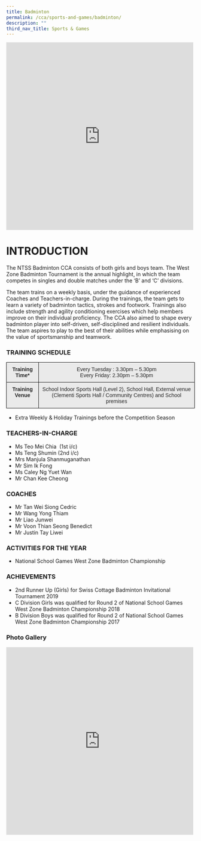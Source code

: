 ```yaml
---
title: Badminton
permalink: /cca/sports-and-games/badminton/
description: ""
third_nav_title: Sports & Games
---
```

<iframe src="https://docs.google.com/presentation/d/e/2PACX-1vSBljHWukhwDMaDRosGI72bc64CjhQA057crL1ks4Djnel_IqmU7tb4H8XrQIYwnRQ3a64MLgvu7cyU/embed?start=true&amp;loop=true&amp;delayms=3000" frameborder="0" width="500" height="500" allowfullscreen="true"></iframe>

# INTRODUCTION

The NTSS Badminton CCA consists of both girls and boys team. The West Zone Badminton Tournament is the annual highlight, in which the team competes in singles and double matches under the ‘B’ and ‘C’ divisions.

The team trains on a weekly basis, under the guidance of experienced Coaches and Teachers-in-charge. During the trainings, the team gets to learn a variety of badminton tactics, strokes and footwork. Trainings also include strength and agility conditioning exercises which help members improve on their individual proficiency. The CCA also aimed to shape every badminton player into self-driven, self-disciplined and resilient individuals. The team aspires to play to the best of their abilities while emphasising on the value of sportsmanship and teamwork.

### TRAINING SCHEDULE

<style type="text/css">
.tg  {border-collapse:collapse;border-spacing:0;}
.tg td{border-color:black;border-style:solid;border-width:1px;font-family:Arial, sans-serif;font-size:14px;
  overflow:hidden;padding:10px 5px;word-break:normal;}
.tg th{border-color:black;border-style:solid;border-width:1px;font-family:Arial, sans-serif;font-size:14px;
  font-weight:normal;overflow:hidden;padding:10px 5px;word-break:normal;}
.tg .tg-n4qt{background-color:#EAEAEA;color:#222;font-weight:bold;text-align:center;vertical-align:top}
.tg .tg-ii8k{background-color:#EAEAEA;color:#222;text-align:center;vertical-align:top}
</style>
<table class="tg">
<thead>
  <tr>
    <th class="tg-n4qt">Training Time*</th>
    <th class="tg-ii8k">Every Tuesday : 3.30pm – 5.30pm<br>Every Friday: 2.30pm – 5.30pm</th>
  </tr>
</thead>
<tbody>
  <tr>
    <td class="tg-n4qt">Training Venue</td>
    <td class="tg-ii8k">School Indoor Sports Hall (Level 2), School Hall, External venue (Clementi Sports Hall / Community Centres) and School premises </td>
  </tr>
</tbody>
</table>

* Extra Weekly &amp; Holiday Trainings before the Competition Season

### TEACHERS-IN-CHARGE

*   Ms Teo Mei Chia&nbsp; (1st i/c)
*   Ms Teng Shumin (2nd i/c)&nbsp;
*   Mrs Manjula Shanmuganathan&nbsp;
*   Mr Sim Ik Fong
*   Ms Caley Ng Yuet Wan
*   Mr Chan Kee Cheong

### COACHES

*   Mr Tan Wei Siong Cedric
*   Mr Wang Yong Thiam
*   Mr Liao Junwei&nbsp;
*   Mr Voon Thian Seong Benedict
*   Mr Justin Tay Liwei

### ACTIVITIES FOR THE YEAR


* National School Games West Zone Badminton  Championship

### ACHIEVEMENTS

* 2nd Runner Up (Girls) for Swiss Cottage Badminton Invitational Tournament 2019
* C Division Girls was qualified for Round 2 of National School Games West Zone Badminton Championship 2018
* B Division Boys was qualified for Round 2 of National School Games West Zone Badminton Championship 2017

### Photo Gallery

<iframe allowfullscreen="true" height="500" width="500" frameborder="0" src="https://docs.google.com/presentation/d/e/2PACX-1vTowVB2jV8i3hK1vH3xvpEIOOSV3WqvUBEO-szZHdtbdlNpwGCf2BcrsUlxq13kY7gPZcWBaKHWU94Q/embed?start=true&amp;loop=true&amp;delayms=3000"></iframe>